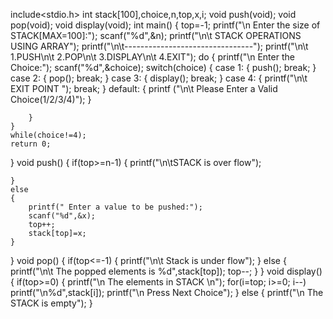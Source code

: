 include<stdio.h>
int stack[100],choice,n,top,x,i;
void push(void);
void pop(void);
void display(void);
int main()
{
    top=-1;
    printf("\n Enter the size of STACK[MAX=100]:");
    scanf("%d",&n);
    printf("\n\t STACK OPERATIONS USING ARRAY");
    printf("\n\t--------------------------------");
    printf("\n\t 1.PUSH\n\t 2.POP\n\t 3.DISPLAY\n\t 4.EXIT");
    do
    {
        printf("\n Enter the Choice:");
        scanf("%d",&choice);
        switch(choice)
        {
            case 1:
            {
                push();
                break;
            }
            case 2:
            {
                pop();
                break;
            }
            case 3:
            {
                display();
                break;
            }
            case 4:
            {
                printf("\n\t EXIT POINT ");
                break;
            }
            default:
            {
                printf ("\n\t Please Enter a Valid Choice(1/2/3/4)");
            }
                
        }
    }
    while(choice!=4);
    return 0;
}
void push()
{
    if(top>=n-1)
    {
        printf("\n\tSTACK is over flow");
        
    }
    else
    {
        printf(" Enter a value to be pushed:");
        scanf("%d",&x);
        top++;
        stack[top]=x;
    }
}
void pop()
{
    if(top<=-1)
    {
        printf("\n\t Stack is under flow");
    }
    else
    {
        printf("\n\t The popped elements is %d",stack[top]);
        top--;
    }
}
void display()
{
    if(top>=0)
    {
        printf("\n The elements in STACK \n");
        for(i=top; i>=0; i--)
            printf("\n%d",stack[i]);
        printf("\n Press Next Choice");
    }
    else
    {
        printf("\n The STACK is empty");
    }
   
